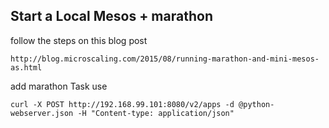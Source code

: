 



## Start a Local Mesos + marathon

follow the steps on this blog post 

    http://blog.microscaling.com/2015/08/running-marathon-and-mini-mesos-as.html


add marathon Task use 

    curl -X POST http://192.168.99.101:8080/v2/apps -d @python-webserver.json -H "Content-type: application/json"